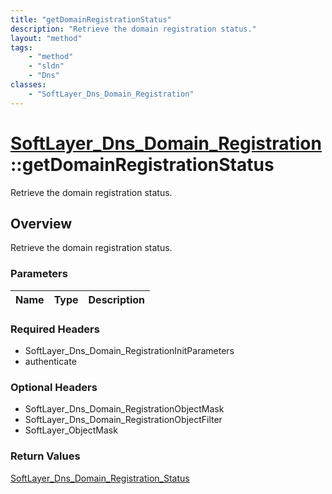 ```yaml
---
title: "getDomainRegistrationStatus"
description: "Retrieve the domain registration status."
layout: "method"
tags:
    - "method"
    - "sldn"
    - "Dns"
classes:
    - "SoftLayer_Dns_Domain_Registration"
---
```

# [SoftLayer_Dns_Domain_Registration](/reference/services/SoftLayer_Dns_Domain_Registration)::getDomainRegistrationStatus

Retrieve the domain registration status.


## Overview 
Retrieve the domain registration status.

### Parameters 
|Name | Type | Description |
| --- | --- | --- |


### Required Headers
* SoftLayer_Dns_Domain_RegistrationInitParameters
* authenticate

### Optional Headers
* SoftLayer_Dns_Domain_RegistrationObjectMask
* SoftLayer_Dns_Domain_RegistrationObjectFilter
* SoftLayer_ObjectMask

### Return Values
<a href='/reference/datatypes/SoftLayer_Dns_Domain_Registration_Status'>SoftLayer_Dns_Domain_Registration_Status </a>

